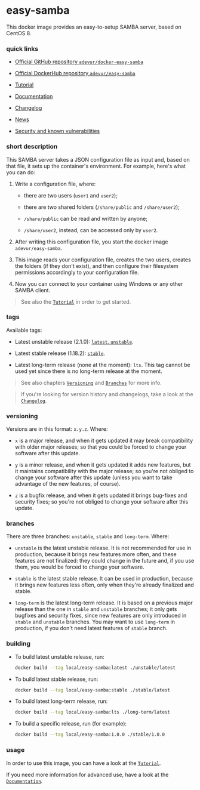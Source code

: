 # easy-samba
This docker image provides an easy-to-setup SAMBA server, based on CentOS 8.

### quick links
- [Official GitHub repository `adevur/docker-easy-samba`](https://github.com/adevur/docker-easy-samba)

- [Official DockerHub repository `adevur/easy-samba`](https://hub.docker.com/r/adevur/easy-samba)

- [Tutorial](https://github.com/adevur/docker-easy-samba/blob/master/docs/TUTORIAL.md)

- [Documentation](https://github.com/adevur/docker-easy-samba/blob/master/docs/DOCUMENTATION.md)

- [Changelog](https://github.com/adevur/docker-easy-samba/blob/master/docs/CHANGELOG.md)

- [News](https://github.com/adevur/docker-easy-samba/blob/master/NEWS.md)

- [Security and known vulnerabilities](https://github.com/adevur/docker-easy-samba/blob/master/SECURITY.md)

### short description
This SAMBA server takes a JSON configuration file as input and, based on that file, it sets up the container's environment. For example, here's what you can do:

1) Write a configuration file, where:

    - there are two users (`user1` and `user2`);

    - there are two shared folders (`/share/public` and `/share/user2`);

    - `/share/public` can be read and written by anyone;

    - `/share/user2`, instead, can be accessed only by `user2`.

2) After writing this configuration file, you start the docker image `adevur/easy-samba`.

3) This image reads your configuration file, creates the two users, creates the folders (if they don't exist), and then configure their filesystem permissions accordingly to your configuration file.

4) Now you can connect to your container using Windows or any other SAMBA client.

> See also the [`Tutorial`](https://github.com/adevur/docker-easy-samba/blob/master/docs/TUTORIAL.md) in order to get started.

### tags
Available tags:

- Latest unstable release (2.1.0): [`latest`, `unstable`](https://github.com/adevur/docker-easy-samba/blob/master/unstable/latest/Dockerfile).

- Latest stable release (1.18.2): [`stable`](https://github.com/adevur/docker-easy-samba/blob/master/stable/latest/Dockerfile).

- Latest long-term release (none at the moment): `lts`. This tag cannot be used yet since there is no long-term release at the moment.

> See also chapters [`Versioning`](https://github.com/adevur/docker-easy-samba/blob/master/README.md#versioning)
and [`Branches`](https://github.com/adevur/docker-easy-samba/blob/master/README.md#branches) for more info.

> If you're looking for version history and changelogs, take a look at the [`Changelog`](https://github.com/adevur/docker-easy-samba/blob/master/docs/CHANGELOG.md).

### versioning
Versions are in this format: `x.y.z`. Where:

- `x` is a major release, and when it gets updated it may break compatibility with older major releases; so that you could be forced to change your software after this update.

- `y` is a minor release, and when it gets updated it adds new features, but it maintains compatibility with the major release; so you're not obliged to change your software after this update (unless you want to take advantage of the new features, of course).

- `z` is a bugfix release, and when it gets updated it brings bug-fixes and security fixes; so you're not obliged to change your software after this update.

### branches
There are three branches: `unstable`, `stable` and `long-term`. Where:

- `unstable` is the latest unstable release. It is not recommended for use in production, because it brings new features more often, and these features are not finalized: they could change in the future and, if you use them, you would be forced to change your software.

- `stable` is the latest stable release. It can be used in production, because it brings new features less often, only when they're already finalized and stable.

- `long-term` is the latest long-term release. It is based on a previous major release than the one in `stable` and `unstable` branches; it only gets bugfixes and security fixes, since new features are only introduced in `stable` and `unstable` branches. You may want to use `long-term` in production, if you don't need latest features of `stable` branch.

### building
- To build latest unstable release, run:
  ```sh
  docker build --tag local/easy-samba:latest ./unstable/latest
  ```

- To build latest stable release, run:
  ```sh
  docker build --tag local/easy-samba:stable ./stable/latest
  ```

- To build latest long-term release, run:
  ```sh
  docker build --tag local/easy-samba:lts ./long-term/latest
  ```

- To build a specific release, run (for example):
  ```sh
  docker build --tag local/easy-samba:1.0.0 ./stable/1.0.0
  ```

### usage
In order to use this image, you can have a look at the [`Tutorial`](https://github.com/adevur/docker-easy-samba/blob/master/docs/TUTORIAL.md).

If you need more information for advanced use, have a look at the [`Documentation`](https://github.com/adevur/docker-easy-samba/blob/master/docs/DOCUMENTATION.md).

